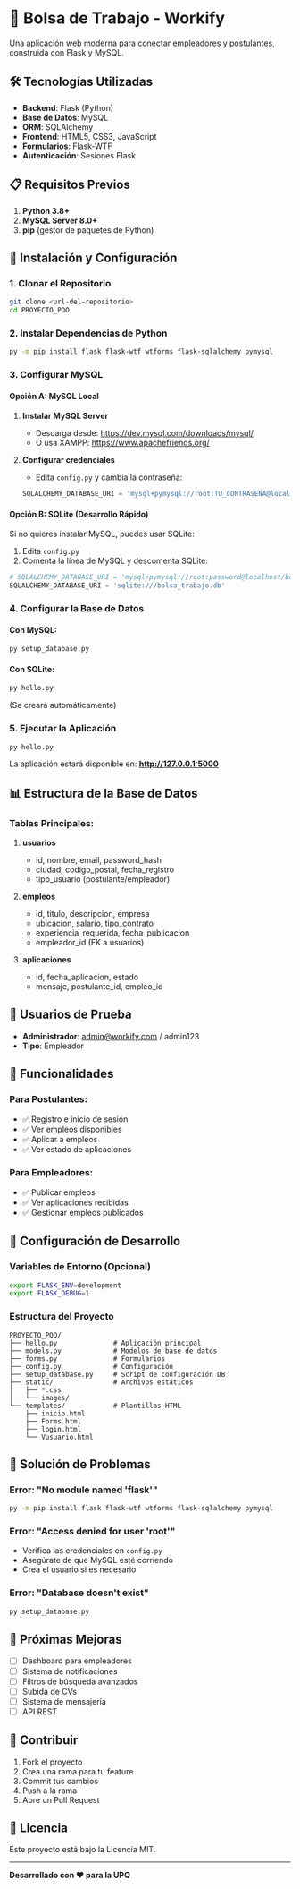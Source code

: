 # 🚀 Bolsa de Trabajo - Workify

Una aplicación web moderna para conectar empleadores y postulantes, construida con Flask y MySQL.

## 🛠️ Tecnologías Utilizadas

- **Backend**: Flask (Python)
- **Base de Datos**: MySQL
- **ORM**: SQLAlchemy
- **Frontend**: HTML5, CSS3, JavaScript
- **Formularios**: Flask-WTF
- **Autenticación**: Sesiones Flask

## 📋 Requisitos Previos

1. **Python 3.8+**
2. **MySQL Server 8.0+**
3. **pip** (gestor de paquetes de Python)

## 🚀 Instalación y Configuración

### 1. Clonar el Repositorio
```bash
git clone <url-del-repositorio>
cd PROYECTO_POO
```

### 2. Instalar Dependencias de Python
```bash
py -m pip install flask flask-wtf wtforms flask-sqlalchemy pymysql
```

### 3. Configurar MySQL

#### Opción A: MySQL Local
1. **Instalar MySQL Server**
   - Descarga desde: https://dev.mysql.com/downloads/mysql/
   - O usa XAMPP: https://www.apachefriends.org/

2. **Configurar credenciales**
   - Edita `config.py` y cambia la contraseña:
   ```python
   SQLALCHEMY_DATABASE_URI = 'mysql+pymysql://root:TU_CONTRASEÑA@localhost/bolsa_trabajo'
   ```

#### Opción B: SQLite (Desarrollo Rápido)
Si no quieres instalar MySQL, puedes usar SQLite:
1. Edita `config.py`
2. Comenta la línea de MySQL y descomenta SQLite:
```python
# SQLALCHEMY_DATABASE_URI = 'mysql+pymysql://root:password@localhost/bolsa_trabajo'
SQLALCHEMY_DATABASE_URI = 'sqlite:///bolsa_trabajo.db'
```

### 4. Configurar la Base de Datos

#### Con MySQL:
```bash
py setup_database.py
```

#### Con SQLite:
```bash
py hello.py
```
(Se creará automáticamente)

### 5. Ejecutar la Aplicación
```bash
py hello.py
```

La aplicación estará disponible en: **http://127.0.0.1:5000**

## 📊 Estructura de la Base de Datos

### Tablas Principales:

1. **usuarios**
   - id, nombre, email, password_hash
   - ciudad, codigo_postal, fecha_registro
   - tipo_usuario (postulante/empleador)

2. **empleos**
   - id, titulo, descripcion, empresa
   - ubicacion, salario, tipo_contrato
   - experiencia_requerida, fecha_publicacion
   - empleador_id (FK a usuarios)

3. **aplicaciones**
   - id, fecha_aplicacion, estado
   - mensaje, postulante_id, empleo_id

## 👤 Usuarios de Prueba

- **Administrador**: admin@workify.com / admin123
- **Tipo**: Empleador

## 🎯 Funcionalidades

### Para Postulantes:
- ✅ Registro e inicio de sesión
- ✅ Ver empleos disponibles
- ✅ Aplicar a empleos
- ✅ Ver estado de aplicaciones

### Para Empleadores:
- ✅ Publicar empleos
- ✅ Ver aplicaciones recibidas
- ✅ Gestionar empleos publicados

## 🔧 Configuración de Desarrollo

### Variables de Entorno (Opcional)
```bash
export FLASK_ENV=development
export FLASK_DEBUG=1
```

### Estructura del Proyecto
```
PROYECTO_POO/
├── hello.py              # Aplicación principal
├── models.py             # Modelos de base de datos
├── forms.py              # Formularios
├── config.py             # Configuración
├── setup_database.py     # Script de configuración DB
├── static/               # Archivos estáticos
│   ├── *.css
│   └── images/
└── templates/            # Plantillas HTML
    ├── inicio.html
    ├── Forms.html
    ├── login.html
    └── Vusuario.html
```

## 🐛 Solución de Problemas

### Error: "No module named 'flask'"
```bash
py -m pip install flask flask-wtf wtforms flask-sqlalchemy pymysql
```

### Error: "Access denied for user 'root'"
- Verifica las credenciales en `config.py`
- Asegúrate de que MySQL esté corriendo
- Crea el usuario si es necesario

### Error: "Database doesn't exist"
```bash
py setup_database.py
```

## 📝 Próximas Mejoras

- [ ] Dashboard para empleadores
- [ ] Sistema de notificaciones
- [ ] Filtros de búsqueda avanzados
- [ ] Subida de CVs
- [ ] Sistema de mensajería
- [ ] API REST

## 🤝 Contribuir

1. Fork el proyecto
2. Crea una rama para tu feature
3. Commit tus cambios
4. Push a la rama
5. Abre un Pull Request

## 📄 Licencia

Este proyecto está bajo la Licencia MIT.

---

**Desarrollado con ❤️ para la UPQ** 
